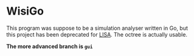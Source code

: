 # WisiGo

This program was suppose to be a simulation analyser written in Go, but this project has been deprecated for [LISA](https://github.com/ElricleNecro/LISA).
The octree is actually usable.

**The more advanced branch is `gui`**
